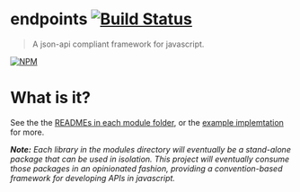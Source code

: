 # endpoints [![Build Status](https://secure.travis-ci.org/endpoints/endpoints.png)](http://travis-ci.org/endpoints/endpoints)
> A json-api compliant framework for javascript.

[![NPM](https://nodei.co/npm/endpoints.png)](https://nodei.co/npm/endpoints/)

# What is it?
See the the [READMEs in each module folder](/endpoints/endpoints/tree/master/modules), or the [example implemtation](https://github.com/endpoints/example) for more.

*__Note:__ Each library in the modules directory will eventually be a stand-alone package that can be used in isolation. This project will eventually consume those packages in an opinionated fashion, providing a convention-based framework for developing APIs in javascript.*

